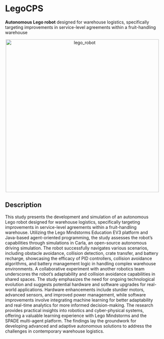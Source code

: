 # LegoCPS
**Autonomous Lego robot** designed for warehouse logistics, specifically targeting improvements in service-level agreements within a fruit-handling warehouse

<p align="center">
    <img width="500" alt="lego_robot" src="https://github.com/loweege/LegoCPS/assets/165174891/a5bd03bb-a4b2-4f0d-bd40-d6c05fade879">
</p>

## Description
This study presents the development and simulation of an autonomous Lego robot designed for warehouse logistics, specifically targeting improvements in service-level agreements within a fruit-handling warehouse. Utilizing the Lego Mindstorms Education EV3 platform and Java-based agent-oriented programming, the study assesses the robot’s capabilities through simulations in Carla, an open-source autonomous driving simulation. The robot successfully navigates various scenarios, including obstacle avoidance, collision detection, crate transfer, and battery recharge, showcasing the efficacy of PID controllers, collision avoidance algorithms, and battery management logic in handling complex warehouse environments. A collaborative experiment with another robotics team underscores the robot’s adaptability and collision avoidance capabilities in shared spaces. The study emphasizes the need for ongoing technological evolution and suggests potential hardware and software upgrades for real-world applications. Hardware enhancements include sturdier motors, advanced sensors, and improved power management, while software improvements involve integrating machine learning for better adaptability and real-time analytics for more informed decision-making. The research provides practical insights into robotics and cyber-physical systems, offering a valuable learning experience with Lego Mindstorms and the SPADE multi-agent platform. The findings lay the groundwork for developing advanced and adaptive autonomous solutions to address the challenges in contemporary warehouse logistics.
